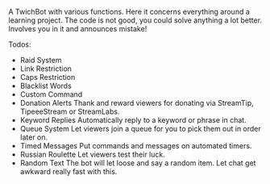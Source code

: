 A TwichBot with various functions. 
Here it concerns everything around a learning project. 
The code is not good, you could solve anything a lot better. 
Involves you in it and announces mistake!


Todos:

- Raid System
- Link Restriction
- Caps Restriction
- Blacklist Words
- Custom Command 
- Donation Alerts Thank and reward viewers for donating via StreamTip, TipeeeStream or StreamLabs.
- Keyword Replies Automatically reply to a keyword or phrase in chat.
- Queue System Let viewers join a queue for you to pick them out in order later on.
- Timed Messages Put commands and messages on automated timers.
- Russian Roulette Let viewers test their luck.
- Random Text The bot will let loose and say a random item. Let chat get awkward really fast with this.
